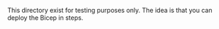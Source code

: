 This directory exist for testing purposes only. The idea is that you can deploy the Bicep in steps.
